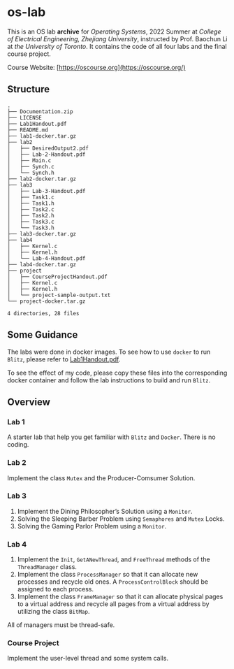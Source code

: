 # os-lab

This is an OS lab **archive** for *Operating Systems*, 2022 Summer at *College of Electrical Engineering, Zhejiang University*, instructed by Prof. Baochun Li at *the University of Toronto*.
It contains the code of all four labs and the final course project.

Course Website: [https://oscourse.org](https://oscourse.org/)

## Structure

```
.
├── Documentation.zip
├── LICENSE
├── Lab1Handout.pdf
├── README.md
├── lab1-docker.tar.gz
├── lab2
│   ├── DesiredOutput2.pdf
│   ├── Lab-2-Handout.pdf
│   ├── Main.c
│   ├── Synch.c
│   └── Synch.h
├── lab2-docker.tar.gz
├── lab3
│   ├── Lab-3-Handout.pdf
│   ├── Task1.c
│   ├── Task1.h
│   ├── Task2.c
│   ├── Task2.h
│   ├── Task3.c
│   └── Task3.h
├── lab3-docker.tar.gz
├── lab4
│   ├── Kernel.c
│   ├── Kernel.h
│   └── Lab-4-Handout.pdf
├── lab4-docker.tar.gz
├── project
│   ├── CourseProjectHandout.pdf
│   ├── Kernel.c
│   ├── Kernel.h
│   └── project-sample-output.txt
└── project-docker.tar.gz

4 directories, 28 files
```

## Some Guidance

The labs were done in docker images. To see how to use `docker` to run `Blitz`, please refer to 
[Lab1Handout.pdf](./Lab1Handout.pdf).

To see the effect of my code, please copy these files into the corresponding docker container and follow the lab instructions to build and run `Blitz`.

## Overview

### Lab 1

A starter lab that help you get familiar with `Blitz` and `Docker`. There is no coding.

### Lab 2

Implement the class `Mutex` and the Producer-Comsumer Solution.

### Lab 3

1. Implement the Dining Philosopher’s Solution using a `Monitor`.
2. Solving the Sleeping Barber Problem using `Semaphores` and `Mutex` Locks.
3. Solving the Gaming Parlor Problem using a `Monitor`.

### Lab 4

1. Implement the `Init`, `GetANewThread`, and `FreeThread` methods of the `ThreadManager` class.
2. Implement the class `ProcessManager` so that it can allocate new processes and recycle old ones. A `ProcessControlBlock` should be assigned to each process.
3. Implement the class `FrameManager` so that it can allocate physical pages to a virtual address and recycle all pages from a virtual address by utilizing the class `BitMap`.

All of managers must be thread-safe.

### Course Project

Implement the user-level thread and some system calls.
